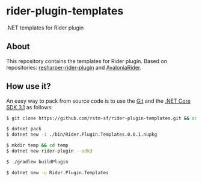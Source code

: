 # rider-plugin-templates
.NET templates for Rider plugin

## About

This repository contains the templates for Rider plugin. Based on repositories: [resharper-rider-plugin](https://github.com/JetBrains/resharper-rider-plugin) and [AvaloniaRider](https://github.com/ForNeVeR/AvaloniaRider).

## How use it?

An easy way to pack from source code is to use the [Git](https://git-scm.com/downloads) and the [.NET Core SDK 3.1](https://dotnet.microsoft.com/download/dotnet-core/3.1) as follows:

```sh
$ git clone https://github.com/rstm-sf/rider-plugin-templates.git && cd rider-plugin-templates

$ dotnet pack
$ dotnet new -i ./bin/Rider.Plugin.Templates.0.0.1.nupkg

$ mkdir temp && cd temp
$ dotnet new rider-plugin --sdk3

$ ./gradlew buildPlugin

$ dotnet new -u Rider.Plugin.Templates
```
